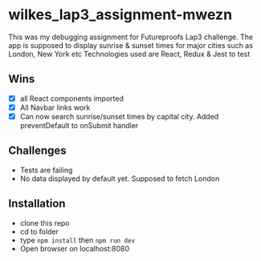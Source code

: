 # wilkes_lap3_assignment-mwezn
This was my debugging assignment for Futureproofs Lap3 challenge.
The app is supposed to display sunrise & sunset times for major cities
such as London, New York etc
Technologies used are React, Redux & Jest to test

## Wins
- [x] all React components imported
- [x] All Navbar links work
- [x] Can now search sunrise/sunset times by capital city. Added preventDefault to onSubmit handler
## Challenges

- Tests are failing
- No data displayed by default yet. Supposed to fetch London 

## Installation
* clone this repo
* cd to folder
* type `npm install` then `npm run dev`
* Open browser on localhost:8080
